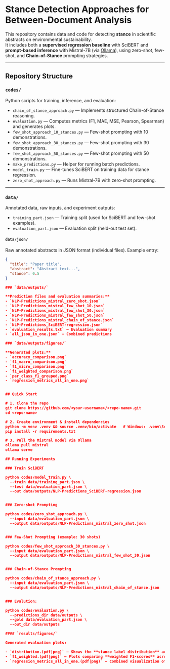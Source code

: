 # Stance Detection Approaches for Between-Document Analysis

This repository contains data and code for detecting **stance** in scientific abstracts on environmental sustainability.  
It includes both a **supervised regression baseline** with SciBERT and **prompt-based inference** with Mistral-7B (via [Ollama](https://ollama.ai)), using zero-shot, few-shot, and **Chain-of-Stance** prompting strategies.

---

## Repository Structure

### `codes/`
Python scripts for training, inference, and evaluation:

- `chain_of_stance_approach.py` — Implements structured Chain-of-Stance reasoning.  
- `evaluation.py` — Computes metrics (F1, MAE, MSE, Pearson, Spearman) and generates plots.  
- `few_shot_approach_10_stances.py` — Few-shot prompting with 10 demonstrations.  
- `few_shot_approach_30_stances.py` — Few-shot prompting with 30 demonstrations.  
- `few_shot_approach_50_stances.py` — Few-shot prompting with 50 demonstrations.  
- `make_predictions.py` — Helper for running batch predictions.  
- `model_train.py` — Fine-tunes SciBERT on training data for stance regression.  
- `zero_shot_approach.py` — Runs Mistral-7B with zero-shot prompting.  

---

### `data/`
Annotated data, raw inputs, and experiment outputs:

- `training_part.json` — Training split (used for SciBERT and few-shot examples).  
- `evaluation_part.json` — Evaluation split (held-out test set).  

#### `data/json/`
Raw annotated abstracts in JSON format (individual files). Example entry:
```json
{
  "title": "Paper title",
  "abstract": "Abstract text...",
  "stance": 0.5
}

### `data/outputs/`

**Prediction files and evaluation summaries:**
- `NLP-Predictions_mistral_zero_shot.json`
- `NLP-Predictions_mistral_few_shot_10.json`
- `NLP-Predictions_mistral_few_shot_30.json`
- `NLP-Predictions_mistral_few_shot_50.json`
- `NLP-Predictions_mistral_chain_of_stance.json`
- `NLP-Predictions_SciBERT-regression.json`
- `evaluation_results.txt` — Evaluation summary
- `all_json_in_one.json` — Combined predictions

### `data/outputs/figures/`

**Generated plots:**
- `accuracy_comparison.png`
- `f1_macro_comparison.png`
- `f1_micro_comparison.png`
- `f1_weighted_comparison.png`
- `per_class_f1_grouped.png`
- `regression_metrics_all_in_one.png`


## Quick Start

# 1. Clone the repo
git clone https://github.com/<your-username>/<repo-name>.git
cd <repo-name>

# 2. Create environment & install dependencies
python -m venv .venv && source .venv/bin/activate   # Windows: .venv\Scripts\activate
pip install -r requirements.txt

# 3. Pull the Mistral model via Ollama
ollama pull mistral
ollama serve

## Running Experiments

### Train SciBERT

python codes/model_train.py \
  --train data/training_part.json \
  --test data/evaluation_part.json \
  --out data/outputs/NLP-Predictions_SciBERT-regression.json


### Zero-shot Prompting

python codes/zero_shot_approach.py \
  --input data/evaluation_part.json \
  --output data/outputs/NLP-Predictions_mistral_zero_shot.json


### Few-Shot Prompting (example: 30 shots)

python codes/few_shot_approach_30_stances.py \
  --input data/evaluation_part.json \
  --output data/outputs/NLP-Predictions_mistral_few_shot_30.json


### Chain-of-Stance Prompting

python codes/chain_of_stance_approach.py \
  --input data/evaluation_part.json \
  --output data/outputs/NLP-Predictions_mistral_chain_of_stance.json


### Evalution:

python codes/evaluation.py \
  --predictions_dir data/outputs \
  --gold data/evaluation_part.json \
  --out_dir data/outputs

#### `results/figures/`

Generated evaluation plots:

- `distribution.(pdf|png)` — Shows the **stance label distribution** across the full dataset.
- `f1_weighted.(pdf|png)` — Plots comparing **weighted F1-scores** across different classification approaches.
- `regression_metrics_all_in_one.(pdf|png)` — Combined visualization of **regression metrics** (MAE, MSE, Pearson, Spearman) for stance prediction.




